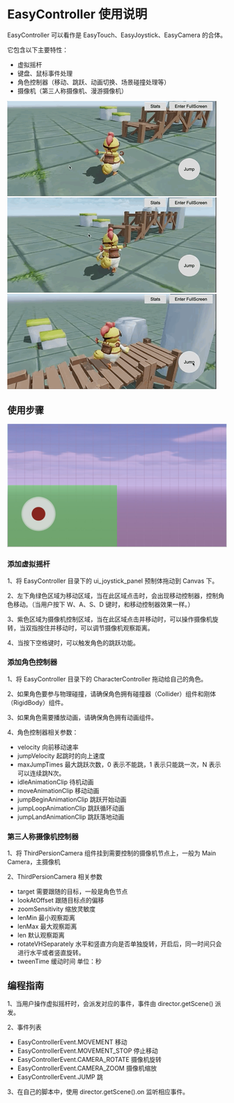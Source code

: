 # EasyController 使用说明

EasyController 可以看作是 EasyTouch、EasyJoystick、EasyCamera 的合体。

它包含以下主要特性：
- 虚拟摇杆
- 键盘、鼠标事件处理
- 角色控制器（移动、跳跃、动画切换、场景碰撞处理等）
- 摄像机（第三人称摄像机、漫游摄像机）

![](../../docs/EasyController/images/move.gif)
![](../../docs/EasyController/images/camera.gif)
![](../../docs/EasyController/images/jump.gif)

## 使用步骤
![](../../docs/EasyController/images/joystick.jpg)

### 添加虚拟摇杆
1、将 EasyController 目录下的 ui_joystick_panel 预制体拖动到 Canvas 下。

2、左下角绿色区域为移动区域，当在此区域点击时，会出现移动控制器，控制角色移动。（当用户按下 W、A、S、D 键时，和移动控制器效果一样。）


3、紫色区域为摄像机控制区域，当在此区域点击并移动时，可以操作摄像机旋转，当双指按住并移动时，可以调节摄像机观察距离。

4、当按下空格键时，可以触发角色的跳跃功能。

### 添加角色控制器
1、将 EasyController 目录下的 CharacterController 拖动给自己的角色。

2、如果角色要参与物理碰撞，请确保角色拥有碰撞器（Collider）组件和刚体（RigidBody）组件。

3、如果角色需要播放动画，请确保角色拥有动画组件。

4、角色控制器相关参数：
- velocity 向前移动速率
- jumpVelocity 起跳时的向上速度
- maxJumpTimes 最大跳跃次数，0 表示不能跳，1 表示只能跳一次，N 表示可以连续跳N次。
- idleAnimationClip 待机动画
- moveAnimationClip 移动动画
- jumpBeginAnimationClip 跳跃开始动画
- jumpLoopAnimationClip 跳跃循环动画
- jumpLandAnimationClip 跳跃落地动画

### 第三人称摄像机控制器
1、将 ThirdPersionCamera 组件挂到需要控制的摄像机节点上，一般为 Main Camera，主摄像机

2、ThirdPersionCamera 相关参数
- target 需要跟随的目标，一般是角色节点
- lookAtOffset 跟随目标点的偏移
- zoomSensitivity 缩放灵敏度
- lenMin 最小观察距离
- lenMax 最大观察距离
- len 默认观察距离
- rotateVHSeparately 水平和竖直方向是否单独旋转，开启后，同一时间只会进行水平或者竖直旋转。
- tweenTime 缓动时间 单位：秒

## 编程指南
1、当用户操作虚拟摇杆时，会派发对应的事件，事件由 director.getScene() 派发。

2、事件列表
- EasyControllerEvent.MOVEMENT 移动
- EasyControllerEvent.MOVEMENT_STOP 停止移动
- EasyControllerEvent.CAMERA_ROTATE 摄像机旋转
- EasyControllerEvent.CAMERA_ZOOM 摄像机缩放
- EasyControllerEvent.JUMP 跳

3、在自己的脚本中，使用 director.getScene().on 监听相应事件。


